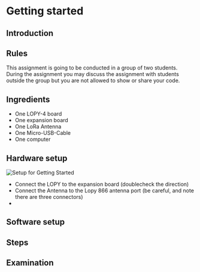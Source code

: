 # Getting started

## Introduction

## Rules
This assignment is going to be conducted in a group of two students. During the assignment you may discuss the assignment with students outside the group but you are not allowed to show or share your code.

## Ingredients

 * One LOPY-4 board
 * One expansion board
 * One LoRa Antenna
 * One Micro-USB-Cable
 * One computer

## Hardware setup

![Setup for Getting Started](/images/1_setup.png)

* Connect the LOPY to the expansion board (doublecheck the direction)
* Connect the Antenna to the Lopy 866 antenna port (be careful, and note there are three connectors)
* 

## Software setup

## Steps

## Examination
